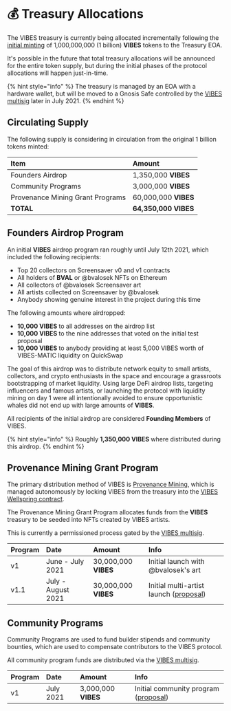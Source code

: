 # 💰 Treasury Allocations

The VIBES treasury is currently being allocated incrementally following the [initial minting](./) of 1,000,000,000 \(1 billion\) **VIBES** tokens to the Treasury EOA.

It's possible in the future that total treasury allocations will be announced for the entire token supply, but during the initial phases of the protocol allocations will happen just-in-time.

{% hint style="info" %}
The treasury is managed by an EOA with a hardware wallet, but will be moved to a Gnosis Safe controlled by the [VIBES multisig](../../community/governance.md#vibes-multisig) later in July 2021.
{% endhint %}

## Circulating Supply <a id="founders-airdrop-program"></a>

The following supply is considering in circulation from the original 1 billion tokens minted:

| Item | Amount |
| :--- | :--- |
| Founders Airdrop | 1,350,000 **VIBES** |
| Community Programs | 3,000,000 **VIBES** |
| Provenance Mining Grant Programs | 60,000,000 **VIBES** |
| **TOTAL** | **64,350,000 VIBES** |

## Founders Airdrop Program <a id="founders-airdrop-program"></a>

An initial **VIBES** airdrop program ran roughly until July 12th 2021, which included the following recipients:‌

* Top 20 collectors on Screensaver v0 and v1 contracts
* All holders of **BVAL** or @bvalosek NFTs on Ethereum
* All collectors of @bvalosek Screensaver art
* All artists collected on Screensaver by @bvalosek
* Anybody showing genuine interest in the project during this time

The following amounts where airdropped:‌

* **10,000 VIBES** to all addresses on the airdrop list
* **10,000 VIBES** to the nine addresses that voted on the initial test proposal
* **10,000 VIBES** to anybody providing at least 5,000 VIBES worth of VIBES-MATIC liquidity on QuickSwap

The goal of this airdrop was to distribute network equity to small artists, collectors, and crypto enthusiasts in the space and encourage a grassroots bootstrapping of market liquidity. Using large DeFi airdrop lists, targeting influencers and famous artists, or launching the protocol with liquidity mining on day 1 were all intentionally avoided to ensure opportunistic whales did not end up with large amounts of **VIBES**.‌

All recipients of the initial airdrop are considered **Founding Members** of VIBES.

{% hint style="info" %}
Roughly **1,350,000 VIBES** where distributed during this airdrop.‌
{% endhint %}

## Provenance Mining Grant Program <a id="provenance-mining-grant-program"></a>

The primary distribution method of VIBES is [Provenance Mining](https://app.gitbook.com/@vibes/s/vibes/~/drafts/-MeQNBFuYjdCPojZ49Xr/vibes-protocol/provenance-mining), which is managed autonomously by locking VIBES from the treasury into the [VIBES Wellspring contract](https://app.gitbook.com/@vibes/s/vibes/~/drafts/-MeQNBFuYjdCPojZ49Xr/resources/architecture).‌

The Provenance Mining Grant Program allocates funds from the **VIBES** treasury to be seeded into NFTs created by VIBES artists.‌

This is currently a permissioned process gated by the [VIBES multisig](../../community/governance.md#vibes-multisig).

| Program | Date | Amount | Info |
| :--- | :--- | :--- | :--- |
| v1 | June - July 2021 | 30,000,000 **VIBES** | Initial launch with @bvalosek's art |
| v1.1 | July - August 2021 | 30,000,000 **VIBES** | Initial multi-artist launch \([proposal](https://snapshot.org/#/sickvibes.eth/proposal/QmdwL7CMqaDjha3nJvm69HtHjUSH5Ma8ozhxm7YF4aYiRh)\) |

## Community Programs‌ <a id="community-programs"></a>

Community Programs are used to fund builder stipends and community bounties, which are used to compensate contributors to the VIBES protocol.‌

All community program funds are distributed via the [VIBES multisig](../../community/governance.md#vibes-multisig).

| Program | Date | Amount | Info |
| :--- | :--- | :--- | :--- |
| v1 | July 2021 | 3,000,000 **VIBES** | Initial community program \([proposal](https://snapshot.org/#/sickvibes.eth/proposal/QmdwL7CMqaDjha3nJvm69HtHjUSH5Ma8ozhxm7YF4aYiRh)\) |

